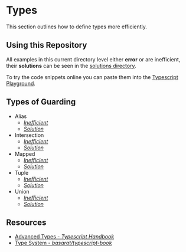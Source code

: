 # Types

This section outlines how to define types more efficiently.

## Using this Repository

All examples in this current directory level either **error** or are inefficient, their **solutions** can be seen in the [solutions directory](./src/types/solutions).

To try the code snippets online you can paste them into the [Typescript Playground](https://www.typescriptlang.org/play).

## Types of Guarding

- Alias
  - [_Inefficient_](./alias.ts)
  - [_Solution_](./solutions/alias.ts)
- Intersection
  - [_Inefficient_](./intersection.ts)
  - [_Solution_](./solutions/intersection.ts)
- Mapped
  - [_Inefficient_](./mapped.ts)
  - [_Solution_](./solutions/mapped.ts)
- Tuple
  - [_Inefficient_](./tuple.ts)
  - [_Solution_](./solutions/tuple.ts)
- Union
  - [_Inefficient_](./union.ts)
  - [_Solution_](./solutions/union.ts)

## Resources

- [Advanced Types - _Typescript Handbook_](https://www.typescriptlang.org/docs/handbook/advanced-types.html)
- [Type System - _basarat/typescript-book_](https://basarat.gitbook.io/typescript/type-system)
